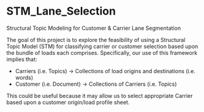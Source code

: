 # STM_Lane_Selection
Structural Topic Modeling for Customer &amp; Carrier Lane Segmentation

The goal of this project is to explore the feasibility of using a Structural Topic Model (STM) for classifying carrier or customer selection based upon the bundle of loads each comprises.  Specifically, our use of this framework implies that:
- Carriers (i.e. Topics) -> Collections of load origins and destinations (i.e. words)
- Customer (i.e. Document) -> Collections of Carriers (i.e. Topics)

This could be useful because it may allow us to select appropriate Carrier based upon a customer origin/load profile sheet.
